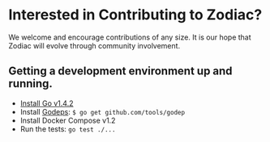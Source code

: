 # Interested in Contributing to Zodiac?

We welcome and encourage contributions of any size. It is our hope that Zodiac will evolve through community involvement.

## Getting a development environment up and running.

* [Install Go v1.4.2](http://golang.org/doc/install)
* Install [Godeps](https://github.com/tools/godep): `$ go get github.com/tools/godep`
* Install Docker Compose v1.2
* Run the tests: `go test ./...`
